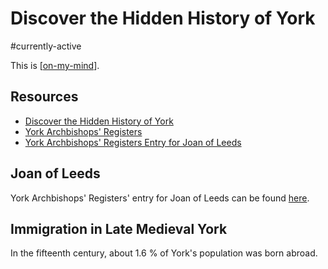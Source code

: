 Discover the Hidden History of York
===

#currently-active

This is [[on-my-mind]]. 

Resources
---

- [Discover the Hidden History of York][1]
- [York Archbishops' Registers][2]
- [York Archbishops' Registers Entry for Joan of Leeds][3]

<!-- Links -->
[1]: https://www.futurelearn.com/courses/discover-the-hidden-history-of-york
[2]: https://archbishopsregisters.york.ac.uk/home_page/index
[3]: https://archbishopsregisters.york.ac.uk/searches/show?entry_id=hd76s2628&folio_id=9s1617195&folio_title=Register+9A+f.326+%28verso%29+entry+2&page=1&search_term=York%2C+St+Clement+Priory%2C+Benedictine

<!-- Links end -->

Joan of Leeds
---

York Archbishops' Registers' entry for Joan of Leeds can be found [here][3].

Immigration in Late Medieval York
---

In the fifteenth century, about 1.6 % of York's population was born abroad.

[//begin]: # "Autogenerated link references for markdown compatibility"
[on-my-mind]: ../../../on-my-mind.md "On My Mind"
[//end]: # "Autogenerated link references"